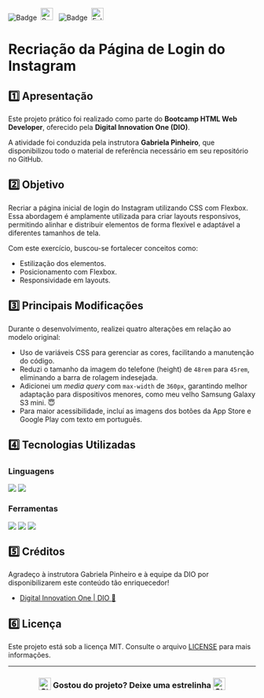 ![Badge](https://img.shields.io/badge/DIGITAL%20INNOVATION%20ONE-BB2649?style=for-the-badge)&nbsp;&nbsp;<img src="https://raw.githubusercontent.com/Tarikul-Islam-Anik/Animated-Fluent-Emojis/master/Emojis/Activities/Sparkles.png" alt="Sparkles" width="25" height="25" />&nbsp;&nbsp;&nbsp;![Badge](https://img.shields.io/badge/PROJETO-COM%20MENTORIA-FF6F61?style=for-the-badge)&nbsp;&nbsp;<img src="https://raw.githubusercontent.com/Tarikul-Islam-Anik/Animated-Fluent-Emojis/master/Emojis/Hand%20gestures/Folded%20Hands%20Light%20Skin%20Tone.png" alt="Folded Hands Light Skin Tone" width="25" height="25" />

# Recriação da Página de Login do Instagram

## 1️⃣ Apresentação
Este projeto prático foi realizado como parte do **Bootcamp HTML Web Developer**, oferecido pela **Digital Innovation One (DIO)**. 

A atividade foi conduzida pela instrutora **Gabriela Pinheiro**, que disponibilizou todo o material de referência necessário em seu repositório no GitHub.

## 2️⃣ Objetivo
Recriar a página inicial de login do Instagram utilizando CSS com Flexbox. Essa abordagem é amplamente utilizada para criar layouts responsivos, permitindo alinhar e distribuir elementos de forma flexível e adaptável a diferentes tamanhos de tela.

Com este exercício, buscou-se fortalecer conceitos como:

- Estilização dos elementos.
- Posicionamento com Flexbox.
- Responsividade em layouts.

## 3️⃣ Principais Modificações

Durante o desenvolvimento, realizei quatro alterações em relação ao modelo original:

- Uso de variáveis CSS para gerenciar as cores, facilitando a manutenção do código.
- Reduzi o tamanho da imagem do telefone (height) de <code>48rem</code> para <code>45rem</code>, eliminando a barra de rolagem indesejada.
- Adicionei um *media query* com <code>max-width</code> de <code>360px</code>, garantindo melhor adaptação para dispositivos menores, como meu velho Samsung Galaxy S3 mini. 😇
- Para maior acessibilidade, incluí as imagens dos botões da App Store e Google Play com texto em português.

## 4️⃣ Tecnologias Utilizadas

### Linguagens
<div style="display:flex;">
  <img src="https://img.shields.io/badge/HTML5-E34F26?style=for-the-badge&logo=html5&logoColor=white">&nbsp;<img src="https://img.shields.io/badge/CSS3-1572B6?style=for-the-badge&logo=css3&logoColor=white">
</div>

### Ferramentas
<div style="display:flex;">
  <img src="https://img.shields.io/badge/Visual%20Studio%20Code-0078D4?style=for-the-badge&logo=visual-studio-code&logoColor=white">&nbsp;<img src="https://img.shields.io/badge/Git-F05032?style=for-the-badge&logo=git&logoColor=white">&nbsp;<img src="https://img.shields.io/badge/GitHub-404040?style=for-the-badge&logo=github&logoColor=white">
</div>

## 5️⃣ Créditos
Agradeço à instrutora Gabriela Pinheiro e à equipe da DIO por disponibilizarem este conteúdo tão enriquecedor!
- <a href="https://www.dio.me/" target="_blank">Digital Innovation One | DIO 🔗</a>

## 6️⃣ Licença
Este projeto está sob a licença MIT. Consulte o arquivo [LICENSE](LICENSE) para mais informações.

---

### <div align="center"><img src="https://raw.githubusercontent.com/Tarikul-Islam-Anik/Animated-Fluent-Emojis/master/Emojis/Travel%20and%20places/Star.png" alt="Star" width="25" height="25" style="vertical-align:text-bottom;" /> Gostou do projeto? Deixe uma estrelinha <img src="https://raw.githubusercontent.com/Tarikul-Islam-Anik/Animated-Fluent-Emojis/master/Emojis/Travel%20and%20places/Star.png" alt="Star" width="25" height="25" style="vertical-align:text-bottom;" /></div>